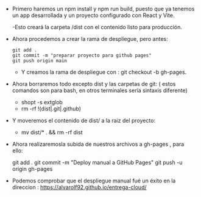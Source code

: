 - Primero haremos un npm install y npm run build, puesto que ya tenemos un app desarrollada y un proyecto configurado con React y Vite.

    -Esto creará la carpeta /dist con el contenido listo para producción.
 
- Ahora procedemos a crear la rama de despliegue, pero antes:

      git add .
      git commit -m "preparar proyecto para github pages"
      git push origin main    

  - Y creamos la rama de despliegue con : git checkout -b gh-pages.    

- Ahora borraremos todo excepto dist y las carpetas de git: ( estos comandos son para bash, en otros terminales sería sintaxis diferente)

    - shopt -s extglob
    - rm -rf !(dist|.git|.github) 

- Y moveremos el contenido de dist/ a la raiz del proyecto:

    - mv dist/* . && rm -rf dist

- Ahora realizaremosla subida de nuestros archivos a gh-pages , para ello:

    git add .
    git commit -m "Deploy manual a GitHub Pages"
    git push -u origin gh-pages

- Podemos comprobar que el despliegue manual fué un éxito en la direccion : https://alvarolf92.github.io/entrega-cloud/    